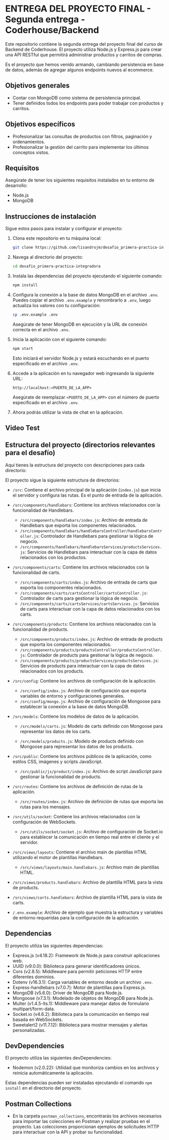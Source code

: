 # ENTREGA DEL PROYECTO FINAL - Segunda entrega - Coderhouse/Backend

Este repositorio contiene la segunda entrega del proyecto final del curso de Backend de Coderhouse. El proyecto utiliza Node.js y Express.js para crear una API RESTful que permitirá administrar productos y carritos de compras.

Es el proyecto que hemos venido armando, cambiando persistencia en base de datos, además de agregar algunos endpoints nuevos al ecommerce.

## Objetivos generales

- Contar con MongoDB como sistema de persistencia principal.
- Tener definidos todos los endpoints para poder trabajar con productos y carritos.

## Objetivos específicos

- Profesionalizar las consultas de productos con filtros, paginación y ordenamientos.
- Profesionalizar la gestión del carrito para implementar los últimos conceptos vistos.

## Requisitos

Asegúrate de tener los siguientes requisitos instalados en tu entorno de desarrollo:

- Node.js
- MongoDB

## Instrucciones de instalación

Sigue estos pasos para instalar y configurar el proyecto:

1. Clona este repositorio en tu máquina local:

   ```bash
   git clone https://github.com/lisandrojm/desafio_primera-practica-integradora
   ```

2. Navega al directorio del proyecto:

   ```bash
   cd desafio_primera-practica-integradora
   ```

3. Instala las dependencias del proyecto ejecutando el siguiente comando:

   ```bash
   npm install
   ```

4. Configura la conexión a la base de datos MongoDB en el archivo `.env`. Puedes copiar el archivo `.env.example` y renombrarlo a `.env`, luego actualiza los valores con tu configuración:

   ```bash
   cp .env.example .env
   ```

   Asegúrate de tener MongoDB en ejecución y la URL de conexión correcta en el archivo `.env`.

5. Inicia la aplicación con el siguiente comando:

   ```bash
   npm start
   ```

   Esto iniciará el servidor Node.js y estará escuchando en el puerto especificado en el archivo `.env`.

6. Accede a la aplicación en tu navegador web ingresando la siguiente URL:

   ```
   http://localhost:<PUERTO_DE_LA_APP>
   ```

   Asegúrate de reemplazar `<PUERTO_DE_LA_APP>` con el número de puerto especificado en el archivo `.env`.

7. Ahora podrás utilizar la vista de chat en la aplicación.

## Video Test

## Estructura del proyecto (directorios relevantes para el desafío)

Aquí tienes la estructura del proyecto con descripciones para cada directorio:

El proyecto sigue la siguiente estructura de directorios:

- `/src`: Contiene el archivo principal de la aplicación (`index.js`) que inicia el servidor y configura las rutas. Es el punto de entrada de la aplicación.

- `/src/components/handlebars`: Contiene los archivos relacionados con la funcionalidad de Handlebars.

  - `/src/components/handlebars/index.js`: Archivo de entrada de Handlebars que exporta los componentes relacionados.
  - `/src/components/handlebars/handlebarsController/handlebarsController.js`: Controlador de Handlebars para gestionar la lógica de negocio.
  - `/src/components/handlebars/handlebarsServices/productsServices.js`: Servicios de Handlebars para interactuar con la capa de datos relacionados con los productos.

- `/src/components/carts`: Contiene los archivos relacionados con la funcionalidad de carts.

  - `/src/components/carts/index.js`: Archivo de entrada de carts que exporta los componentes relacionados.
  - `/src/components/carts/cartsController/cartsController.js`: Controlador de carts para gestionar la lógica de negocio.
  - `/src/components/carts/cartsServices/cartsServices.js`: Servicios de carts para interactuar con la capa de datos relacionados con los carts.

- `/src/components/products`: Contiene los archivos relacionados con la funcionalidad de products.

  - `/src/components/products/index.js`: Archivo de entrada de products que exporta los componentes relacionados.
  - `/src/components/products/productsController/productsController.js`: Controlador de products para gestionar la lógica de negocio.
  - `/src/components/products/productsServices/productsServices.js`: Servicios de products para interactuar con la capa de datos relacionados con los products.

- `/src/config`: Contiene los archivos de configuración de la aplicación.

  - `/src/config/index.js`: Archivo de configuración que exporta variables de entorno y configuraciones generales.
  - `/src/config/mongo.js`: Archivo de configuración de Mongoose para establecer la conexión a la base de datos MongoDB.

- `/src/models`: Contiene los modelos de datos de la aplicación.

  - `/src/models/carts.js`: Modelo de carts definido con Mongoose para representar los datos de los carts.

  - `/src/models/products.js`: Modelo de products definido con Mongoose para representar los datos de los products.

- `/src/public`: Contiene los archivos públicos de la aplicación, como estilos CSS, imágenes y scripts JavaScript.

  - `/src/public/js/product/index.js`: Archivo de script JavaScript para gestionar la funcionalidad de products.

- `/src/routes`: Contiene los archivos de definición de rutas de la aplicación.

  - `/src/routes/index.js`: Archivo de definición de rutas que exporta las rutas para los mensajes.

- `/src/utils/socket`: Contiene los archivos relacionados con la configuración de WebSockets.

  - `/src/utils/socket/socket.js`: Archivo de configuración de Socket.io para establecer la comunicación en tiempo real entre el cliente y el servidor.

- `/src/views/layouts`: Contiene el archivo main de plantillas HTML utilizando el motor de plantillas Handlebars.

  - `/src/views/layouts/main.handlebars.js`: Archivo main de plantillas HTML.

- `/src/views/products.handlebars`: Archivo de plantilla HTML para la vista de products.

- `/src/views/carts.handlebars`: Archivo de plantilla HTML para la vista de carts.

- `/.env.example`: Archivo de ejemplo que muestra la estructura y variables de entorno requeridas para la configuración de la aplicación.

## Dependencias

El proyecto utiliza las siguientes dependencias:

- Express.js (v4.18.2): Framework de Node.js para construir aplicaciones web.
- UUID (v9.0.0): Biblioteca para generar identificadores únicos.
- Cors (v2.8.5): Middleware para permitir peticiones HTTP entre diferentes dominios.
- Dotenv (v16.3.1): Carga variables de entorno desde un archivo `.env`.
- Express-handlebars (v7.0.7): Motor de plantillas para Express.js.
- MongoDB (v5.6.0): Driver de MongoDB para Node.js.
- Mongoose (v7.3.1): Modelado de objetos de MongoDB para Node.js.
- Multer (v1.4.5-lts.1): Middleware para manejar datos de formulario multipart/form-data.
- Socket.io (v4.6.2): Biblioteca para la comunicación en tiempo real basada en WebSockets.
- Sweetalert2 (v11.7.12): Biblioteca para mostrar mensajes y alertas personalizadas.

## DevDependencies

El proyecto utiliza las siguientes devDependencies:

- Nodemon (v2.0.22): Utilidad que monitoriza cambios en los archivos y reinicia automáticamente la aplicación.

Estas dependencias pueden ser instaladas ejecutando el comando `npm install` en el directorio del proyecto.

## Postman Collections

- En la carpeta `postman_collections`, encontrarás los archivos necesarios para importar las colecciones en Postman y realizar pruebas en el proyecto. Las colecciones proporcionan ejemplos de solicitudes HTTP para interactuar con la API y probar su funcionalidad.

